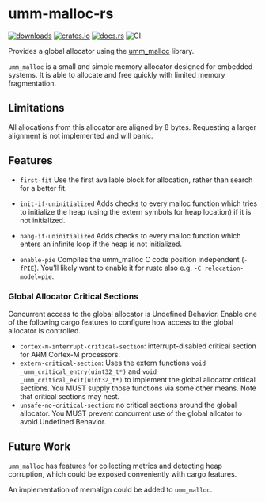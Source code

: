 # umm-malloc-rs

[![downloads](https://img.shields.io/crates/d/umm-malloc.svg)](https://crates.io/crates/umm-malloc)
[![crates.io](https://img.shields.io/crates/v/umm-malloc.svg)](https://crates.io/crates/umm-malloc)
[![docs.rs](https://docs.rs/umm-malloc/badge.svg)](https://docs.rs/umm-malloc)
![CI](https://github.com/mattico/umm-malloc-rs/workflows/Rust/badge.svg)

Provides a global allocator using the [umm_malloc][0] library.

`umm_malloc` is a small and simple memory allocator designed for embedded systems.
It is able to allocate and free quickly with limited memory fragmentation.

## Limitations

All allocations from this allocator are aligned by 8 bytes.
Requesting a larger alignment is not implemented and will panic.

## Features

- `first-fit`
  Use the first available block for allocation, rather than search for a better fit.

- `init-if-uninitialized`
  Adds checks to every malloc function which tries to initialize the heap (using the extern symbols for heap location)
  if it is not initialized.

- `hang-if-uninitialized`
  Adds checks to every malloc function which enters an infinite loop if the heap is not initialized.

- `enable-pie`
  Compiles the umm_malloc C code position independent (`-fPIE`).
  You'll likely want to enable it for rustc also e.g. `-C relocation-model=pie`.

### Global Allocator Critical Sections

Concurrent access to the global allocator is Undefined Behavior. Enable one of the following cargo features to configure
how access to the global allocator is controlled.

- `cortex-m-interrupt-critical-section`: interrupt-disabled critical section for ARM Cortex-M processors.
- `extern-critical-section`: Uses the extern functions `void _umm_critical_entry(uint32_t*)` and 
  `void _umm_critical_exit(uint32_t*)` to implement the global allocator critical sections. You MUST supply those
  functions via some other means. Note that critical sections may nest.
- `unsafe-no-critical-section`: no critical sections around the global allocator. You MUST prevent concurrent use
  of the global allcator to avoid Undefined Behavior.

## Future Work

`umm_malloc` has features for collecting metrics and detecting heap corruption, 
which could be exposed conveniently with cargo features.

An implementation of memalign could be added to `umm_malloc`.

[0]: https://github.com/rhempel/umm_malloc